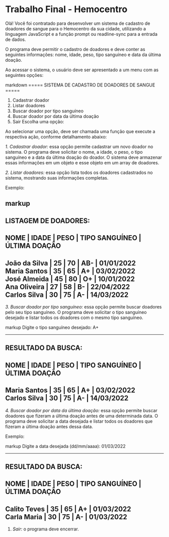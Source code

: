 # Trabalho Final - Hemocentro

Olá! Você foi contratado para desenvolver um sistema de cadastro de doadores de sangue para o Hemocentro da sua cidade, utilizando a linguagem JavaScript e a função prompt ou readline-sync para a entrada de dados.

O programa deve permitir o cadastro de doadores e deve conter as seguintes informações: nome, idade, peso, tipo sanguíneo e data da última doação.

Ao acessar o sistema, o usuário deve ser apresentado a um menu com as seguintes opções:

markdown
===== SISTEMA DE CADASTRO DE DOADORES DE SANGUE =====
1. Cadastrar doador
2. Listar doadores
3. Buscar doador por tipo sanguíneo
4. Buscar doador por data da última doação
5. Sair
Escolha uma opção:


Ao selecionar uma opção, deve ser chamada uma função que execute a respectiva ação, conforme detalhamento abaixo:

*1. Cadastrar doador:* essa opção permite cadastrar um novo doador no sistema. O programa deve solicitar o nome, a idade, o peso, o tipo sanguíneo e a data da última doação do doador. O sistema deve armazenar essas informações em um objeto e esse objeto em um array de doadores.

*2. Listar doadores:* essa opção lista todos os doadores cadastrados no sistema, mostrando suas informações completas.

Exemplo: 

markup
--------------------
LISTAGEM DE DOADORES:
--------------------
NOME             | IDADE | PESO | TIPO SANGUÍNEO | ÚLTIMA DOAÇÃO
-----------------------------------------------------------------
João da Silva    |  25   |  70  |      AB-       |   01/01/2022  
Maria Santos     |  35   |  65  |      A+        |   03/02/2022  
José Almeida     |  45   |  80  |      O+        |   10/01/2022  
Ana Oliveira     |  27   |  58  |      B-        |   22/04/2022  
Carlos Silva     |  30   |  75  |      A-        |   14/03/2022  
-----------------------------------------------------------------


*3. Buscar doador por tipo sanguíneo:* essa opção permite buscar doadores pelo seu tipo sanguíneo. O programa deve solicitar o tipo sanguíneo desejado e listar todos os doadores com o mesmo tipo sanguíneo.

markup
Digite o tipo sanguíneo desejado: A+

------------------------
RESULTADO DA BUSCA:
------------------------
NOME             | IDADE | PESO | TIPO SANGUÍNEO | ÚLTIMA DOAÇÃO
-----------------------------------------------------------------
Maria Santos     |  35   |  65  |      A+        |   03/02/2022  
Carlos Silva     |  30   |  75  |      A-        |   14/03/2022  
-----------------------------------------------------------------


*4. Buscar doador por data da última doação:* essa opção permite buscar doadores que fizeram a última doação antes de uma determinada data. O programa deve solicitar a data desejada e listar todos os doadores que fizeram a última doação antes dessa data.

Exemplo:

markup
Digite a data desejada (dd/mm/aaaa): 01/03/2022

------------------------
RESULTADO DA BUSCA:
------------------------
NOME             | IDADE | PESO | TIPO SANGUÍNEO | ÚLTIMA DOAÇÃO
-----------------------------------------------------------------
Calito Teves     |  35   |  65  |      A+        |   01/03/2022  
Carla Maria      |  30   |  75  |      A-        |   01/03/2022  
-----------------------------------------------------------------


1. *Sair:* o programa deve encerrar.